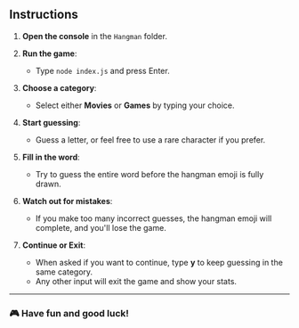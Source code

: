 ## **Instructions**

1. **Open the console** in the `Hangman` folder.

2. **Run the game**:
   - Type `node index.js` and press Enter.

3. **Choose a category**:
   - Select either **Movies** or **Games** by typing your choice.

4. **Start guessing**:
   - Guess a letter, or feel free to use a rare character if you prefer.

5. **Fill in the word**:
   - Try to guess the entire word before the hangman emoji is fully drawn.

6. **Watch out for mistakes**:
   - If you make too many incorrect guesses, the hangman emoji will complete, and you'll lose the game.

7. **Continue or Exit**:
   - When asked if you want to continue, type **y** to keep guessing in the same category.
   - Any other input will exit the game and show your stats.

---

### 🎮 **Have fun and good luck!**



